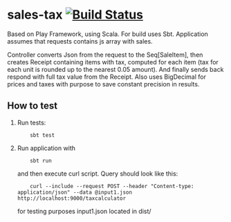 # sales-tax [![Build Status](https://travis-ci.org/xelamanster/sales-tax.svg?branch=master)](https://travis-ci.org/xelamanster/sales-tax)

Based on Play Framework, using Scala. For build uses Sbt.
Application assumes that requests contains js array with sales.

Controller converts Json from the request to the Seq[SaleItem], then creates Receipt containing items with tax,
computed for each item (tax for each unit is rounded up to the nearest 0.05 amount). And finally sends back respond with full tax
value from the Receipt. Also uses BigDecimal for prices and taxes with purpose to save constant precision in results.

## How to test
1. Run tests:
    ```
        sbt test
    ```

2. Run application with
    ```
        sbt run
    ```
    and then execute curl script.
    Query should look like this:
    ```
        curl --include --request POST --header "Content-type: application/json" --data @input1.json http://localhost:9000/taxcalculator
    ```
    for testing purposes input1.json located in dist/